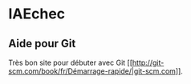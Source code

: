 # IAEchec

## Aide pour Git

Très bon site pour débuter avec Git [[http://git-scm.com/book/fr/Démarrage-rapide/|git-scm.com]].